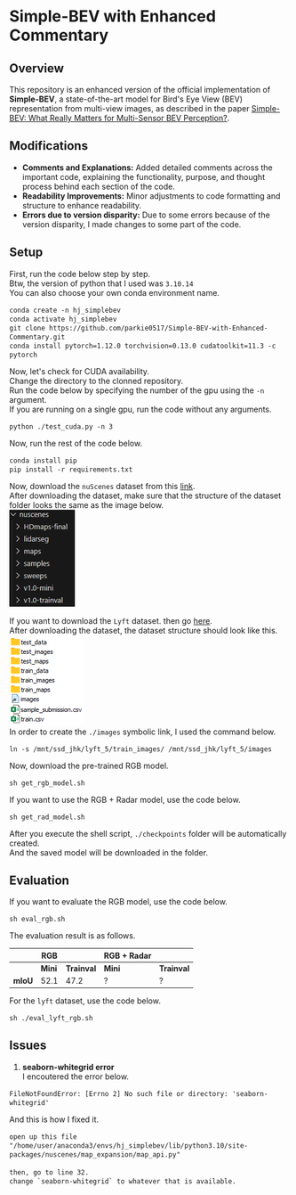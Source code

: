 # Simple-BEV with Enhanced Commentary

## Overview

This repository is an enhanced version of the official implementation of **Simple-BEV**, a state-of-the-art model for Bird's Eye View (BEV) representation from multi-view images, as described in the paper [Simple-BEV: What Really Matters for Multi-Sensor BEV Perception?](https://arxiv.org/abs/2206.07959).


## Modifications

- **Comments and Explanations:** Added detailed comments across the important code, explaining the functionality, purpose, and thought process behind each section of the code.
- **Readability Improvements:** Minor adjustments to code formatting and structure to enhance readability.
- **Errors due to version disparity:** Due to some errors because of the version disparity, I made changes to some part of the code.

## Setup
First, run the code below step by step.  
Btw, the version of python that I used was `3.10.14`  
You can also choose your own conda environment name.  
```
conda create -n hj_simplebev
conda activate hj_simplebev
git clone https://github.com/parkie0517/Simple-BEV-with-Enhanced-Commentary.git
conda install pytorch=1.12.0 torchvision=0.13.0 cudatoolkit=11.3 -c pytorch
```
Now, let's check for CUDA availability.  
Change the directory to the clonned repository.  
Run the code below by specifying the number of the gpu using the `-n` argument.  
If you are running on a single gpu, run the code without any arguments.  
```
python ./test_cuda.py -n 3
```
Now, run the rest of the code below.  
```
conda install pip
pip install -r requirements.txt
```
Now, download the `nuScenes` dataset from this [link](https://www.nuscenes.org/download).  
After downloading the dataset, make sure that the structure of the dataset folder looks the same as the image below.    
![alt text](./images_for_readme/dataset_structure.png)  

If you want to download the `Lyft` dataset. then go [here](https://www.kaggle.com/competitions/3d-object-detection-for-autonomous-vehicles/data).  
After downloading the dataset, the dataset structure should look like this.  
![alt text](./images_for_readme/lyft_dataset_structure.png)  
In order to create the `./images` symbolic link, I used the command below.  
```
ln -s /mnt/ssd_jhk/lyft_5/train_images/ /mnt/ssd_jhk/lyft_5/images
```

Now, download the pre-trained RGB model.  
```
sh get_rgb_model.sh
```
If you want to use the RGB + Radar model, use the code below.  
```
sh get_rad_model.sh
```
After you execute the shell script, `./checkpoints` folder will be automatically created.  
And the saved model will be downloaded in the folder.  


## Evaluation
If you want to evaluate the RGB model, use the code below.  
```
sh eval_rgb.sh
```

The evaluation result is as follows.

|        | RGB         |          | RGB + Radar   |          |
|--------|-------------|----------|---------------|----------|
|        | **Mini**    | **Trainval** | **Mini**  | **Trainval** |
| **mIoU**   | 52.1        | 47.2     | ?             | ?        |


For the `lyft` dataset, use the code below.
```
sh ./eval_lyft_rgb.sh
```


## Issues
1. **seaborn-whitegrid error**  
I encoutered the error below.  
```
FileNotFoundError: [Errno 2] No such file or directory: 'seaborn-whitegrid'
```

And this is how I fixed it.  

```
open up this file
"/home/user/anaconda3/envs/hj_simplebev/lib/python3.10/site-packages/nuscenes/map_expansion/map_api.py"

then, go to line 32.
change `seaborn-whitegrid` to whatever that is available.
```